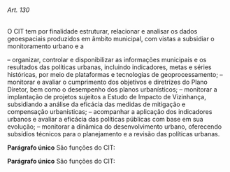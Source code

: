 
###### Art. 130
O CIT tem por finalidade estruturar, relacionar e analisar os dados geoespaciais produzidos em âmbito municipal, com vistas a subsidiar o monitoramento urbano e a

– organizar, controlar e disponibilizar as informações municipais e os resultados das políticas urbanas, incluindo indicadores, metas e séries históricas, por meio de plataformas e tecnologias de geoprocessamento;
– monitorar e avaliar o cumprimento dos objetivos e diretrizes do Plano Diretor, bem como o desempenho dos planos urbanísticos;
– monitorar a implantação de projetos sujeitos a Estudo de Impacto de Vizinhança, subsidiando a análise da eficácia das medidas de mitigação e compensação urbanísticas;
– acompanhar a aplicação dos indicadores urbanos e avaliar a eficácia das políticas públicas com base em sua evolução;
– monitorar a dinâmica do desenvolvimento urbano, oferecendo subsídios técnicos para o planejamento e a revisão das políticas urbanas.

**Parágrafo único** São funções do CIT:

**Parágrafo único** São funções do CIT:
